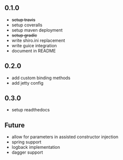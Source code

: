 
0.1.0
-----

 * ~~setup travis~~
 * setup coveralls
 * setup maven deployment
 * ~~setup gradle~~
 * write shiro.ini replacement
 * write guice integration
 * document in README

0.2.0
-----

 * add custom binding methods
 * add jetty config

0.3.0
-----

 * setup readthedocs

Future
------

 * allow for parameters in assisted constructor injection
 * spring support
 * logback implementation
 * dagger support
